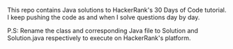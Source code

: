 This repo contains Java solutions to HackerRank's 30 Days of Code tutorial.
I keep pushing the code as and when I solve questions day by day.

P.S: Rename the class and corresponding Java file to Solution and Solution.java respectively to execute on HackerRank's platform.